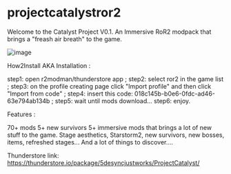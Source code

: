 # projectcatalystror2
Welcome to the Catalyst Project V0.1. An Immersive RoR2 modpack that brings a "freash air breath" to the game.

![image](https://github.com/5desync/projectcatalystror2/assets/152239615/8f867d93-986d-498a-a36d-2dee94227c81)


How2Install AKA Installation :

step1: open r2modman/thunderstore app ;
step2: select ror2 in the game list ; 
step3: on the profile creating page click "Import profile" and then click "Import from code" ;
step4: insert this code: 018c145b-b0e6-0fdc-ad46-63e794ab134b ;
step5: wait until mods download...
step6: enjoy.



Features :

70+ mods
5+ new survivors 
5+ immersive mods that brings a lot of new stuff to the game.
Stage aesthetics, Starstorm2, new survivors, new bosses, items, refreshed stages... And a lot of things to discover....

Thunderstore link: https://thunderstore.io/package/5desyncjustworks/ProjectCatalyst/
